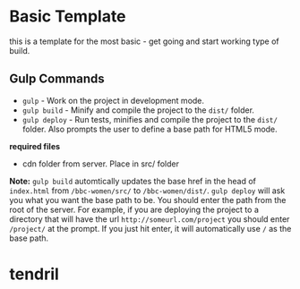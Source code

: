 # Basic Template
this is a template for the most basic - get going and start working type of build.
## Gulp Commands

* `gulp` - Work on the project in development mode.
* `gulp build` - Minify and compile the project to the `dist/` folder.
* `gulp deploy` - Run tests, minifies and compile the project to the `dist/` folder. Also prompts the user to define a base path for HTML5 mode.

**required files** 
- cdn folder from server. Place in src/ folder

**Note:** `gulp build` automtically updates the base href in the head of `index.html` from `/bbc-women/src/` to `/bbc-women/dist/`. `gulp deploy` will ask you what you want the base path to be. You should enter the path from the root of the server. For example, if you are deploying the project to a directory that will have the url `http://someurl.com/project` you should enter `/project/` at the prompt. If you just hit enter, it will automatically use `/` as the base path.


# tendril
